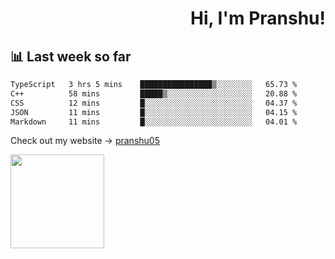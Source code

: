 <div align="right" >
   
   <H1>Hi, I'm Pranshu!</H1>

</div>

## 📊 Last week so far
<!--START_SECTION:waka-->

```txt
TypeScript   3 hrs 5 mins    ████████████████▒░░░░░░░░   65.73 %
C++          58 mins         █████▒░░░░░░░░░░░░░░░░░░░   20.88 %
CSS          12 mins         █░░░░░░░░░░░░░░░░░░░░░░░░   04.37 %
JSON         11 mins         █░░░░░░░░░░░░░░░░░░░░░░░░   04.15 %
Markdown     11 mins         █░░░░░░░░░░░░░░░░░░░░░░░░   04.01 %
```

<!--END_SECTION:waka-->

Check out my website -> [pranshu05](https://pranshu05.vercel.app)

<img align="left" width="150" src="https://user-images.githubusercontent.com/70943732/209951571-93b7afe5-f523-4683-b725-5d94b287e94e.png">


